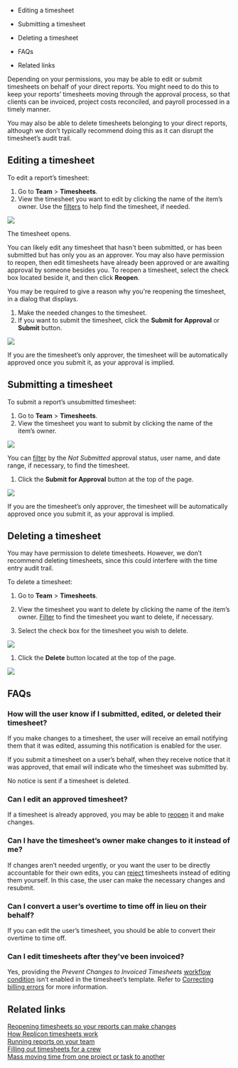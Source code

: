   * Editing a timesheet

  * Submitting a timesheet

  * Deleting a timesheet

  * FAQs

  * Related links




Depending on your permissions, you may be able to edit or submit timesheets on behalf of your direct reports. You might need to do this to keep your reports’ timesheets moving through the approval process, so that clients can be invoiced, project costs reconciled, and payroll processed in a timely manner.

You may also be able to delete timesheets belonging to your direct reports, although we don’t typically recommend doing this as it can disrupt the timesheet’s audit trail.

## Editing a timesheet

To edit a report’s timesheet:

  1. Go to **Team** > **Timesheets**.
  2. View the timesheet you want to edit by clicking the name of the item’s owner. Use the [filters](https://backendnewsite.wpengine.com/help/searching-and-filtering-lists/) to help find the timesheet, if needed.



![](https://www.replicon.com/wp-content/uploads/2014/10/Clicking-the-report_s-name-for-a-Not-Submitted-timesheet.png)

The timesheet opens.

You can likely edit any timesheet that hasn't been submitted, or has been submitted but has only you as an approver. You may also have permission to reopen, then edit timesheets have already been approved or are awaiting approval by someone besides you. To reopen a timesheet, select the check box located beside it, and then click **Reopen**.

You may be required to give a reason why you're reopening the timesheet, in a dialog that displays.

  1. Make the needed changes to the timesheet.
  2. If you want to submit the timesheet, click the **Submit for Approval** or **Submit** button.



![](https://www.replicon.com/wp-content/uploads/2014/10/Clicking-Submit-for-Approval-3.png)

If you are the timesheet’s only approver, the timesheet will be automatically approved once you submit it, as your approval is implied.

## Submitting a timesheet

To submit a report’s unsubmitted timesheet:

  1. Go to **Team** > **Timesheets**.
  2. View the timesheet you want to submit by clicking the name of the item’s owner.



![](https://www.replicon.com/wp-content/uploads/2014/10/Clicking-the-check-box-beside-a-user-name.png)

You can [filter](https://backendnewsite.wpengine.com/help/searching-and-filtering-lists/) by the _Not Submitted_ approval status, user name, and date range, if necessary, to find the timesheet.

  1. Click the **Submit for Approval** button at the top of the page.



![](https://www.replicon.com/wp-content/uploads/2014/10/Clicking-Submit-for-Approval-4.png)

If you are the timesheet’s only approver, the timesheet will be automatically approved once you submit it, as your approval is implied.

## Deleting a timesheet

You may have permission to delete timesheets. However, we don’t recommend deleting timesheets, since this could interfere with the time entry audit trail.

To delete a timesheet:

  1. Go to **Team** > **Timesheets**.
  2. View the timesheet you want to delete by clicking the name of the item’s owner. [Filter](https://backendnewsite.wpengine.com/help/searching-and-filtering-lists/) to find the timesheet you want to delete, if necessary.


  1. Select the check box for the timesheet you wish to delete.



![](https://www.replicon.com/wp-content/uploads/2014/10/Clicking-the-check-box-beside-a-user-name-1.png)

  1. Click the **Delete** button located at the top of the page.



![](https://www.replicon.com/wp-content/uploads/2014/10/Clicking-Delete-1.png)

## FAQs

### How will the user know if I submitted, edited, or deleted their timesheet?

If you make changes to a timesheet, the user will receive an email notifying them that it was edited, assuming this notification is enabled for the user.

If you submit a timesheet on a user’s behalf, when they receive notice that it was approved, that email will indicate who the timesheet was submitted by.

No notice is sent if a timesheet is deleted.

### Can I edit an approved timesheet?

If a timesheet is already approved, you may be able to [reopen](https://backendnewsite.wpengine.com/help/reopening-timesheets-so-your-reports-can-make-changes/) it and make changes.

### Can I have the timesheet’s owner make changes to it instead of me?

If changes aren’t needed urgently, or you want the user to be directly accountable for their own edits, you can [reject](https://backendnewsite.wpengine.com/help/approving-or-rejecting-items/) timesheets instead of editing them yourself. In this case, the user can make the necessary changes and resubmit.

### Can I convert a user’s overtime to time off in lieu on their behalf?

If you can edit the user’s timesheet, you should be able to convert their overtime to time off.

### Can I edit timesheets after they've been invoiced?

Yes, providing the _Prevent Changes to Invoiced Timesheets_ [workflow condition](https://backendnewsite.wpengine.com/help/configurable-timesheet-template-options/) isn’t enabled in the timesheet’s template. Refer to [Correcting billing errors](https://backendnewsite.wpengine.com/help/correcting-billing-errors/) for more information.

## Related links

[Reopening timesheets so your reports can make changes](https://backendnewsite.wpengine.com/help/reopening-timesheets-so-your-reports-can-make-changes)  
[How Replicon timesheets work](https://backendnewsite.wpengine.com/help/how-replicon-timesheets-work)  
[Running reports on your team](https://backendnewsite.wpengine.com/help/running-reports-on-your-team)  
[Filling out timesheets for a crew](https://backendnewsite.wpengine.com/help/filling-out-timesheets-for-a-crew)  
[Mass moving time from one project or task to another](https://backendnewsite.wpengine.com/help/mass-moving-time-from-one-project-or-task-to-another)
